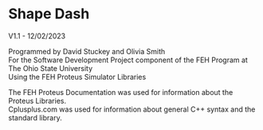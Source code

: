 # Shape Dash
V1.1 - 12/02/2023

Programmed by David Stuckey and Olivia Smith  
For the Software Development Project component of the FEH Program at The Ohio State University  
Using the FEH Proteus Simulator Libraries



The FEH Proteus Documentation was used for information about the Proteus Libraries.  
Cplusplus.com was used for information about general C++ syntax and the standard library.
